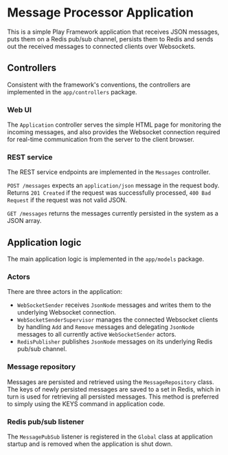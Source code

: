 # Message Processor Application

This is a simple Play Framework application that receives JSON messages, puts 
them on a Redis pub/sub channel, persists them to Redis and sends out the 
received messages to connected clients over Websockets.

## Controllers

Consistent with the framework's conventions, the controllers are implemented in 
the `app/controllers` package.

### Web UI

The `Application` controller serves the simple HTML page for monitoring the 
incoming messages, and also provides the Websocket connection required for 
real-time communication from the server to the client browser.

### REST service

The REST service endpoints are implemented in the `Messages` controller.

`POST /messages` expects an `application/json` message in the request body. 
Returns `201 Created` if the request was successfully processed, `400 Bad 
Request` if the request was not valid JSON.

`GET /messages` returns the messages currently persisted in the system as a 
JSON array. 

## Application logic

The main application logic is implemented in the `app/models` package.

### Actors

There are three actors in the application:

* `WebSocketSender` receives `JsonNode` messages and writes them to the 
underlying Websocket connection.
* `WebSocketSenderSupervisor` manages the connected Websocket clients by 
handling `Add` and `Remove` messages and delegating `JsonNode` messages to all 
currently active `WebSocketSender` actors.
* `RedisPublisher` publishes `JsonNode` messages on its underlying Redis 
pub/sub channel.

### Message repository

Messages are persisted and retrieved using the `MessageRepository` class. The 
keys of newly persisted messages are saved to a set in Redis, which in turn is 
used for retrieving all persisted messages. This method is preferred to simply 
using the KEYS command in application code.

### Redis pub/sub listener

The `MessagePubSub` listener is registered in the `Global` class at application 
startup and is removed when the application is shut down.
